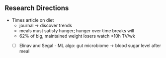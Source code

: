 ## Research Directions
- Times article on diet
  - journal -> discover trends
  - meals must satisfy hunger; hunger over time breaks will
  - 62% of big, maintained weight losers watch <10h TV/wk
  - [ ] Elinav and Segal - ML algo: gut microbiome -> blood sugar level after meal

